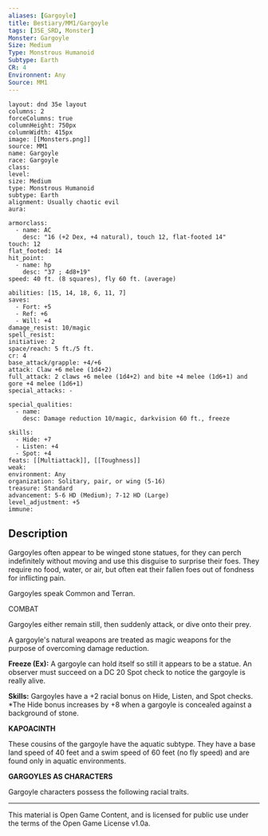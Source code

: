 ```yaml
---
aliases: [Gargoyle]
title: Bestiary/MM1/Gargoyle
tags: [35E_SRD, Monster]
Monster: Gargoyle
Size: Medium
Type: Monstrous Humanoid
Subtype: Earth
CR: 4
Environnent: Any
Source: MM1
---
```


```statblock
layout: dnd 35e layout
columns: 2
forceColumns: true
columnHeight: 750px
columnWidth: 415px
image: [[Monsters.png]]
source: MM1
name: Gargoyle
race: Gargoyle
class: 
level: 
size: Medium
type: Monstrous Humanoid
subtype: Earth
alignment: Usually chaotic evil
aura: 

armorclass:
  - name: AC
    desc: "16 (+2 Dex, +4 natural), touch 12, flat-footed 14"
touch: 12
flat_footed: 14
hit_point:
  - name: hp
    desc: "37 ; 4d8+19"
speed: 40 ft. (8 squares), fly 60 ft. (average)

abilities: [15, 14, 18, 6, 11, 7]
saves:
  - Fort: +5
  - Ref: +6
  - Will: +4
damage_resist: 10/magic
spell_resist: 
initiative: 2
space/reach: 5 ft./5 ft.
cr: 4
base_attack/grapple: +4/+6
attack: Claw +6 melee (1d4+2)
full_attack: 2 claws +6 melee (1d4+2) and bite +4 melee (1d6+1) and gore +4 melee (1d6+1)
special_attacks: -

special_qualities:
  - name: 
    desc: Damage reduction 10/magic, darkvision 60 ft., freeze

skills:
  - Hide: +7
  - Listen: +4
  - Spot: +4
feats: [[Multiattack]], [[Toughness]]
weak: 
environment: Any
organization: Solitary, pair, or wing (5-16)
treasure: Standard
advancement: 5-6 HD (Medium); 7-12 HD (Large)
level_adjustment: +5
immune: 
```

## Description

<p>Gargoyles often appear to be winged stone statues, for they can perch indefinitely without moving and use this disguise to surprise their foes. They require no food, water, or air, but often eat their fallen foes out of fondness for inflicting pain.</p>
<p>Gargoyles speak Common and Terran.</p>
<p>COMBAT</p>
<p>Gargoyles either remain still, then suddenly attack, or dive onto their prey.</p>
<p>A gargoyle's natural weapons are treated as magic weapons for the purpose of overcoming damage reduction.</p>
<p>
            <b>Freeze (Ex):</b> A gargoyle can hold itself so still it appears to be a statue. An observer must succeed on a DC 20 Spot check to notice the gargoyle is really alive.</p>
<p>
            <b>Skills:</b> Gargoyles have a +2 racial bonus on Hide, Listen, and Spot checks. *The Hide bonus increases by +8 when a gargoyle is concealed against a background of stone.</p>
<p>
            <b>KAPOACINTH</b>
          </p>
<p>These cousins of the gargoyle have the aquatic subtype. They have a base land speed of 40 feet and a swim speed of 60 feet (no fly speed) and are found only in aquatic environments.</p>
<p>
            <b>GARGOYLES AS CHARACTERS</b>
          </p>
<p>Gargoyle characters possess the following racial traits.</p>

---

This material is Open Game Content, and is licensed for public use under
the terms of the Open Game License v1.0a.
